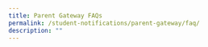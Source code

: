 ```yaml
---
title: Parent Gateway FAQs
permalink: /student-notifications/parent-gateway/faq/
description: ""
---
```

